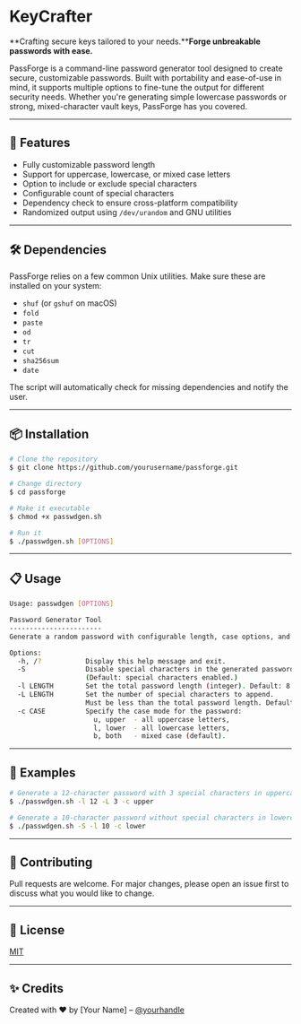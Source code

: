 # KeyCrafter
**Crafting secure keys tailored to your needs.****Forge unbreakable passwords with ease.**

PassForge is a command-line password generator tool designed to create secure, customizable passwords. Built with portability and ease-of-use in mind, it supports multiple options to fine-tune the output for different security needs. Whether you're generating simple lowercase passwords or strong, mixed-character vault keys, PassForge has you covered.

---

## 🚀 Features
- Fully customizable password length
- Support for uppercase, lowercase, or mixed case letters
- Option to include or exclude special characters
- Configurable count of special characters
- Dependency check to ensure cross-platform compatibility
- Randomized output using `/dev/urandom` and GNU utilities

---

## 🛠️ Dependencies
PassForge relies on a few common Unix utilities. Make sure these are installed on your system:

- `shuf` (or `gshuf` on macOS)
- `fold`
- `paste`
- `od`
- `tr`
- `cut`
- `sha256sum`
- `date`

The script will automatically check for missing dependencies and notify the user.

---

## 📦 Installation
```bash
# Clone the repository
$ git clone https://github.com/yourusername/passforge.git

# Change directory
$ cd passforge

# Make it executable
$ chmod +x passwdgen.sh

# Run it
$ ./passwdgen.sh [OPTIONS]
```

---

## 📋 Usage
```bash
Usage: passwdgen [OPTIONS]

Password Generator Tool
-----------------------
Generate a random password with configurable length, case options, and special characters.

Options:
  -h, /?           Display this help message and exit.
  -S               Disable special characters in the generated password.
                   (Default: special characters enabled.)
  -l LENGTH        Set the total password length (integer). Default: 8.
  -L LENGTH        Set the number of special characters to append.
                   Must be less than the total password length. Default: 2.
  -c CASE          Specify the case mode for the password:
                     u, upper  - all uppercase letters,
                     l, lower  - all lowercase letters,
                     b, both   - mixed case (default).
```

---

## 🧪 Examples
```bash
# Generate a 12-character password with 3 special characters in uppercase
$ ./passwdgen.sh -l 12 -L 3 -c upper

# Generate a 10-character password without special characters in lowercase
$ ./passwdgen.sh -S -l 10 -c lower
```

---

## 🤝 Contributing
Pull requests are welcome. For major changes, please open an issue first to discuss what you would like to change.

---

## 📄 License
[MIT](LICENSE)

---

## ✨ Credits
Created with ❤️ by [Your Name] – [@yourhandle](https://github.com/yourusername)

